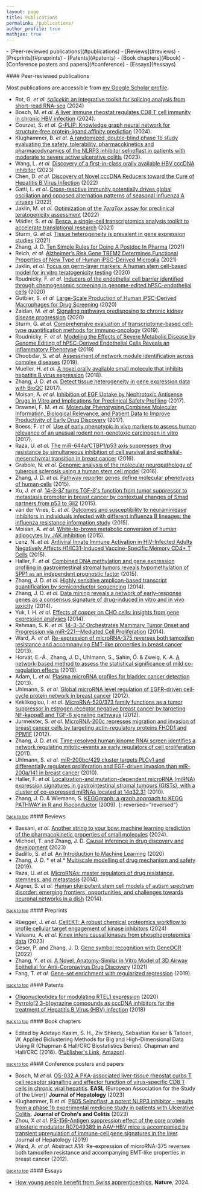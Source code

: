 ```yaml
---
layout: page
title: Publications
permalink: /publications/
author_profile: true
mathjax: true
---
```


<p id="top"></p>
- [Peer-reviewed publications](#publications)
- [Reviews](#reviews)
- [Preprints](#preprints)
- [Patents](#patents)
- [Book chapters](#book)
- [Conference posters and papers](#conference)
- [Essays](#essays)

<p id="publications"></p>
#### Peer-reviewed publications

Most publications are accessible from [my Google Scholar profile](https://scholar.google.com/citations?user=ths6zX0AAAAJ&hl=en).

* Rot, G. *et al.* [*splicekit*: an integrative toolkit for splicing analysis from short-read RNA-seq](https://academic.oup.com/bioinformaticsadvances/article/4/1/vbae121/7735317) (2024)
* Bosch, M. *et al.* [A liver immune rheostat regulates CD8 T cell immunity in chronic HBV infection](https://doi.org/10.1038/s41586-024-07630-7) (2024).
* Courzet, S. *et al*. [G-PLIP: Knowledge graph neural network for structure-free protein-ligand affinity prediction](https://doi.org/10.1016/j.csbj.2024.06.029) (2024).
* Klughammer, B. *et al.* [A randomized, double-blind phase 1b study evaluating the safety, tolerability, pharmacokinetics and pharmacodynamics of the NLRP3 inhibitor selnoflast in patients with moderate to severe active ulcerative colitis](https://onlinelibrary.wiley.com/doi/10.1002/ctm2.1471) (2023).
* Wang, L. *et al.* [Discovery of a first-in-class orally available HBV cccDNA inhibitor](https://www.sciencedirect.com/science/article/pii/S0168827822034663) (2023)
* Chen, D. *et al.* [Discovery of Novel cccDNA Reducers toward the Cure of Hepatitis B Virus Infection](https://pubs.acs.org/doi/10.1021/acs.jmedchem.1c02215) (2022)
* Gatti, L. *et al.* [Cross-reactive immunity potentially drives global oscillation and opposed alternation patterns of seasonal influenza A viruses](https://www.nature.com/articles/s41598-022-08233-w) (2022)
* Jaklin, M. *et al.* [Optimization of the *TeraTox* assay for preclinical teratogenicity assessment](https://academic.oup.com/toxsci/advance-article/doi/10.1093/toxsci/kfac046/6575922) (2022)
* Mädler, S. *et al.* [Besca, a single-cell transcriptomics analysis toolkit to accelerate translational research](https://academic.oup.com/nargab/article/3/4/lqab102/6423167) (2021)
* Sturm, G. *et al.* [Tissue heterogeneity is prevalent in gene expression studies](https://academic.oup.com/nargab/article/3/3/lqab077/6363752) (2021)
* Zhang, J. D. [Ten Simple Rules for Doing A Postdoc In Pharma](https://journals.plos.org/ploscompbiol/article?id=10.1371/journal.pcbi.1008989) (2021)
* Reich, *et al.* [Alzheimer’s Risk Gene TREM2 Determines Functional Properties of New Type of Human iPSC-Derived Microglia](https://www.frontiersin.org/articles/10.3389/fimmu.2020.617860/full) (2021)
* Jaklin, *et al.* [Focus on germ-layer markers: A human stem cell-based model for in vitro teratogenicity testing](https://doi.org/10.1016/j.reprotox.2020.10.011) (2020)
* Roudnicky, F. *et al.* [Inducers of the endothelial cell barrier identified through chemogenomic screening in genome-edited hPSC-endothelial cells](https://www.pnas.org/content/early/2020/08/04/1911532117) (2020)
* Gutbier, S. *et al.* [Large-Scale Production of Human iPSC-Derived Macrophages for Drug Screening](https://www.mdpi.com/1422-0067/21/13/4808) (2020)
* Zaidan, M. *et al.* [Signaling pathways predisposing to chronic kidney disease progression](https://insight.jci.org/articles/view/126183) (2020)
* Sturm, G. *et al.* [Comprehensive evaluation of transcriptome-based cell-type quantification methods for immuno-oncology](https://doi.org/10.1093/bioinformatics/btz363) (2019).
* Roudnicky, F. *et al.* [Modeling the Effects of Severe Metabolic Disease by Genome Editing of hPSC-Derived Endothelial Cells Reveals an Inflammatory Phenotype](https://www.mdpi.com/1422-0067/20/24/6201) (2019)
* Choobdar, S. *et al.* [Assessment of network module identification across complex diseases](https://www.nature.com/articles/s41592-019-0509-5) (2019).
* Mueller, H. *et al.* [A novel orally available small molecule that inhibits hepatitis B virus expression](https://www.sciencedirect.com/science/article/pii/S0168827817323930) (2018).
* Zhang, J. D. *et al.* [Detect tissue heterogeneity in gene expression data with BioQC](https://bmcgenomics.biomedcentral.com/articles/10.1186/s12864-017-3661-2) (2017).
* Moisan, A. *et al.* [Inhibition of EGF Uptake by Nephrotoxic Antisense Drugs In Vitro and Implications for Preclinical Safety Profiling](https://doi.org/10.1016/j.omtn.2016.11.006) (2017).
* Drawnel, F. M. *et al.* [Molecular Phenotyping Combines Molecular Information, Biological Relevance, and Patient Data to Improve Productivity of Early Drug Discovery](https://doi.org/10.1016/j.chembiol.2017.03.016) (2017).
* Boess, F. *et al.* [Use of early phenotypic in vivo markers to assess human relevance of an unusual rodent non-genotoxic carcinogen in vitro](https://doi.org/10.1016/j.tox.2017.01.018) (2017).
* Raza, U. *et al.* [The miR-644a/CTBP1/p53 axis suppresses drug resistance by simultaneous inhibition of cell survival and epithelial-mesenchymal transition in breast cancer](https://www.ncbi.nlm.nih.gov/pmc/articles/pmid/27409664/) (2016).
* Grabole, N. *et al.* [Genomic analysis of the molecular neuropathology of tuberous sclerosis using a human stem cell model](https://genomemedicine.biomedcentral.com/articles/10.1186/s13073-016-0347-3) (2016).
* Zhang, J. D. *et al.* [Pathway reporter genes define molecular phenotypes of human cells](https://bmcgenomics.biomedcentral.com/articles/10.1186/s12864-015-1532-2) (2015).
* Xu, J. *et al.* [14-3-3$\zeta$ turns TGF-$\beta$'s function from tumor suppressor to metastasis promoter in breast cancer by contextual changes of Smad partners from p53 to Gli2](https://linkinghub.elsevier.com/retrieve/pii/S1535-6108(14)00476-0) (2015).
* van der Vries, E. *et al.* [Outcomes and susceptibility to neuraminidase inhibitors in individuals infected with different influenza B lineages: the influenza resistance information study](https://academic.oup.com/jid/article-lookup/doi/10.1093/infdis/jiv375) (2015).
* Moisan, A. *et al.* [White-to-brown metabolic conversion of human adipocytes by JAK inhibition](https://www.ncbi.nlm.nih.gov/pmc/articles/pmid/25487280/) (2015).
* Lenz, N. *et al.* [Antiviral Innate Immune Activation in HIV-Infected Adults Negatively Affects H1/IC31-Induced Vaccine-Specific Memory CD4+ T Cells](https://pubmed.ncbi.nlm.nih.gov/25924764/) (2015).
* Haller, F. *et al.* [Combined DNA methylation and gene expression profiling in gastrointestinal stromal tumors reveals hypomethylation of SPP1 as an independent prognostic factor](https://pubmed.ncbi.nlm.nih.gov/25046773/) (2015).
* Zhang, J. D. *et al.* [Highly sensitive amplicon-based transcript quantification by semiconductor sequencing](https://pubmed.ncbi.nlm.nih.gov/24997760/) (2014).
* Zhang, J. D. *et al.* [Data mining reveals a network of early-response genes as a consensus signature of drug-induced in vitro and in vivo toxicity](https://pubmed.ncbi.nlm.nih.gov/24217556/) (2014).
* Yuk, I. H. *et al.* [Effects of copper on CHO cells: insights from gene expression analyses](https://pubmed.ncbi.nlm.nih.gov/24403277/) (2014).
* Rehman, S. K. *et al.* [14-3-3$\zeta$ Orchestrates Mammary Tumor Onset and Progression via miR-221--Mediated Cell Proliferation](https://pubmed.ncbi.nlm.nih.gov/24197133/) (2014).
* Ward, A. *et al.* [Re-expression of microRNA-375 reverses both tamoxifen resistance and accompanying EMT-like properties in breast cancer](https://doi.org/10.1038/onc.2012.128) (2013).
* Horvát, E.-Á., Zhang, J. D., Uhlmann, S., Sahin, Ö. & Zweig, K. A. [A network-based method to assess the statistical significance of mild co-regulation effects](https://dx.plos.org/10.1371/journal.pone.0073413) (2013).
* Adam, L. *et al.* [Plasma microRNA profiles for bladder cancer detection](https://www.ncbi.nlm.nih.gov/pmc/articles/PMC5226073/) (2013).
* Uhlmann, S. *et al.* [Global microRNA level regulation of EGFR-driven cell-cycle protein network in breast cancer](https://doi.org/10.1038/msb.2011.100) (2012).
* Keklikoglou, I. *et al.* [MicroRNA-520/373 family functions as a tumor suppressor in estrogen receptor negative breast cancer by targeting NF-kappaB and TGF-ß signaling pathways](https://www.nature.com/articles/onc2011571) (2012).
* Jurmeister, S. *et al.* [MicroRNA-200c represses migration and invasion of breast cancer cells by targeting actin-regulatory proteins FHOD1 and PPM1F](https://www.tandfonline.com/doi/full/10.1128/MCB.06212-11) (2012).
* Zhang, J. D. *et al.* [Time-resolved human kinome RNAi screen identifies a network regulating mitotic-events as early regulators of cell proliferation](https://journals.plos.org/plosone/article?id=10.1371/journal.pone.0022176) (2011).
* Uhlmann, S. *et al.* [miR-200bc/429 cluster targets PLC$\gamma$1 and differentially regulates proliferation and EGF-driven invasion than miR-200a/141 in breast cancer](https://www.nature.com/articles/onc2010201) (2010).
* Haller, F. *et al.* [Localization-and mutation-dependent microRNA (miRNA) expression signatures in gastrointestinal stromal tumours (GISTs), with a cluster of co-expressed miRNAs located at 14q32.31](https://pathsocjournals.onlinelibrary.wiley.com/doi/10.1002/path.2610) (2010).
* Zhang, J. D. & Wiemann, S. [KEGGgraph: a graph approach to KEGG PATHWAY in R and Rioconductor](https://academic.oup.com/bioinformatics/article/25/11/1470/330944) (2009).
{: reversed="reversed"}

<p id="reviews"></p>
<a href="#top" style="font-size: 11px;">Back to top</a>
#### Reviews

* Bassani, *et al.* [Another string to your bow: machine learning prediction of the pharmacokinetic properties of small molecules](https://www.tandfonline.com/doi/full/10.1080/17460441.2024.2348157) (2024).
* Michoel, T. and Zhang, J. D. [Causal inference in drug discovery and development](https://www.sciencedirect.com/science/article/pii/S1359644623002532) (2023)
* Badillo, S. *et al.* [An Introduction to Machine Learning](https://ascpt.onlinelibrary.wiley.com/doi/full/10.1002/cpt.1796) (2020)
* Zhang, J. D. * et al.* [Multiscale modelling of drug mechanism and safety](https://doi.org/10.1016/j.drudis.2019.12.009) (2019).
* Raza, U. *et al.* [MicroRNAs: master regulators of drug resistance, stemness, and metastasis](https://pubmed.ncbi.nlm.nih.gov/24509937/) (2014).
* Aigner, S. *et al.* [Human pluripotent stem cell models of autism spectrum disorder: emerging frontiers, opportunities, and challenges towards neuronal networks in a dish](https://pubmed.ncbi.nlm.nih.gov/24232378/) (2014).

<p id="preprints"></p>
<a href="#top" style="font-size: 11px;">Back to top</a>
#### Preprints

* Rüegger, J. *et al.* [CellEKT: A robust chemical proteomics workflow to profile cellular target engagement of kinase inhibitors](https://www.biorxiv.org/content/10.1101/2024.10.01.616061v1) (2024)
* Valeanu, A. *et al.* [Kinex infers causal kinases from phosphoproteomics data](https://www.biorxiv.org/content/10.1101/2023.11.23.568445v1) (2023)
* Geser, P. and Zhang, J. D. [Gene symbol recognition with GeneOCR](https://www.biorxiv.org/content/10.1101/2022.07.01.498459v3) (2022)
* Zhang, Y. *et al.* [A Novel, Anatomy-Similar in Vitro Model of 3D Airway Epithelial for Anti-Coronavirus Drug Discovery](https://doi.org/10.1101/2021.03.03.433824) (2021)
* Fang, T. *et al.* [Gene-set enrichment with regularized regression](https://www.biorxiv.org/content/10.1101/659920v2) (2019).

<p id="patents"></p>
<a href="#top" style="font-size: 11px;">Back to top</a>
#### Patents

* [Oligonucleotides for modulating RTEL1 expression](https://patents.google.com/patent/MX2021000404A/en) (2020)
* [Pyrrolo\[2,3-b\]pyrazine compounds as cccDNA inhibitors for the treatment of Hepatitis B Virus (HBV) infection](https://patents.google.com/patent/EP3720441A1) (2018)

<p id="book"></p>
<a href="#top" style="font-size: 11px;">Back to top</a>
#### Book chapters

* Edited by Adetayo Kasim, S. H., Ziv Shkedy, Sebastian Kaiser & Talloen, W.
   Applied Biclustering Methods for Big and High-Dimensional Data Using R
   (Chapman & Hall/CRC Biostatistics Series). Chapman and Hall/CRC (2016).
   ([Publisher's
   Link](https://www.routledge.com/Applied-Biclustering-Methods-for-Big-and-High-Dimensional-Data-Using-R/Kasim-Shkedy-Kaiser-Hochreiter-Talloen/p/book/9781482208238),
   [Amazon](https://www.amazon.com/Applied-Biclustering-Methods-High-Dimensional-Biostatistics/dp/1482208237)).


<p id="conference"></p>
<a href="#top" style="font-size: 11px;">Back to top</a>
#### Conference posters and papers

* Bosch, M *et al.* [OS-032 A PKA-associated liver-tissue rheostat curbs T cell receptor signalling and effector function of virus-specific CD8 T cells in chronic viral hepatitis](https://www.easlcongress.eu/wp-content/uploads/2023/06/EASL_2023_Congress_Abstracts_version5_20June_compressed.pdf). **EASL** (European Association for the Study of the Liver)/ **Journal of Hepatology** (2023)
* Klughammer, B *et al.* [P805 Selnoflast, a potent NLRP3 inhibitor - results from a phase 1b experimental medicine study in patients with Ulcerative Colitis](https://academic.oup.com/ecco-jcc/article/17/Supplement_1/i938/7010202). **Journal of Crohn's and Colitis** (2023)
* Zhou, X *et al.* [PS-156-Antigen suppression effect of the core protein allosteric modulator R07049389 in AAV-HBV mice is accompanied by transient upregulation of immune-cell gene signatures in the liver](https://doi.org/10.1016/S0618-8278\(19\)30174-4). Journal of Hepatology (2019)
* Ward, A. *et al.* Abstract A14: Re-expression of microRNA-375 reverses both tamoxifen resistance and accompanying EMT-like properties in breast cancer (2012).

<p id="essays"></p>
<a href="#top" style="font-size: 11px;">Back to top</a>
#### Essays

* [How young people benefit from Swiss apprenticeships](https://www.nature.com/articles/d41586-024-01102-8), **Nature**, 2024.

